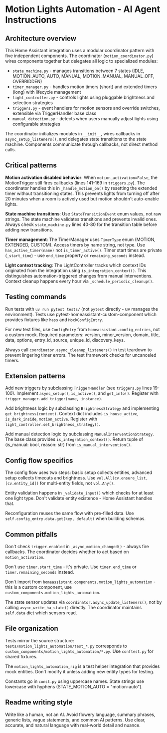 # Motion Lights Automation - AI Agent Instructions

## Architecture overview

This Home Assistant integration uses a modular coordinator pattern with five independent components. The coordinator (`motion_coordinator.py`) wires components together but delegates all logic to specialized modules:

- `state_machine.py` - manages transitions between 7 states (IDLE, MOTION_AUTO, AUTO, MANUAL, MOTION_MANUAL, MANUAL_OFF, OVERRIDDEN)
- `timer_manager.py` - handles motion timers (short) and extended timers (long) with lifecycle management
- `light_controller.py` - controls lights using pluggable brightness and selection strategies
- `triggers.py` - event handlers for motion sensors and override switches, extensible via TriggerHandler base class
- `manual_detection.py` - detects when users manually adjust lights using configurable strategies

The coordinator initializes modules in `__init__`, wires callbacks in `async_setup_listeners()`, and delegates state transitions to the state machine. Components communicate through callbacks, not direct method calls.

## Critical patterns

**Motion activation disabled behavior**: When `motion_activation=False`, the MotionTrigger still fires callbacks (lines 141-169 in `triggers.py`). The coordinator handles this in `_handle_motion_on()` by resetting the extended timer without transitioning states. This prevents lights from turning off after 20 minutes when a room is actively used but motion shouldn't auto-enable lights.

**State machine transitions**: Use `StateTransitionEvent` enum values, not raw strings. The state machine validates transitions and prevents invalid ones. Always check `state_machine.py` lines 40-80 for the transition table before adding new transitions.

**Timer management**: The TimerManager uses `TimerType` enum (MOTION, EXTENDED, CUSTOM). Access timers by name string, not type. Use `has_active_timer(name)` not `is_timer_active()`. Timer start times are private (`_start_time`) - use `end_time` property or `remaining_seconds` instead.

**Light context tracking**: The LightController tracks which context IDs originated from the integration using `is_integration_context()`. This distinguishes automation-triggered changes from manual interventions. Context cleanup happens every hour via `_schedule_periodic_cleanup()`.

## Testing commands

Run tests with `uv run pytest tests/` (not `pytest` directly - uv manages the environment). Tests use pytest-homeassistant-custom-component which provides fixtures like `hass` and `MockConfigEntry`.

For new test files, use `ConfigEntry` from `homeassistant.config_entries`, not a custom mock. Required parameters: version, minor_version, domain, title, data, options, entry_id, source, unique_id, discovery_keys.

Always call `coordinator.async_cleanup_listeners()` in test teardown to prevent lingering timer errors. The test framework checks for uncanceled timers.

## Extension patterns

Add new triggers by subclassing `TriggerHandler` (see `triggers.py` lines 19-100). Implement `async_setup()`, `is_active()`, and `get_info()`. Register with `trigger_manager.add_trigger(name, instance)`.

Add brightness logic by subclassing `BrightnessStrategy` and implementing `get_brightness(context)`. Context dict includes `is_house_active`, `is_dark_inside`, `motion_active`. Register with `light_controller.set_brightness_strategy()`.

Add manual detection logic by subclassing `ManualInterventionStrategy`. The base class provides `is_integration_context()`. Return tuple of (is_manual: bool, reason: str) from `is_manual_intervention()`.

## Config flow specifics

The config flow uses two steps: basic setup collects entities, advanced setup collects timeouts and brightness. Use `vol.All(cv.ensure_list, [cv.entity_id])` for multi-entity fields, not `vol.Any()`.

Entity validation happens in `_validate_input()` which checks for at least one light type. Don't validate entity existence - Home Assistant handles that.

Reconfiguration reuses the same flow with pre-filled data. Use `self.config_entry.data.get(key, default)` when building schemas.

## Common pitfalls

Don't check `trigger.enabled` in `_async_motion_changed()` - always fire callbacks. The coordinator decides whether to act based on `motion_activation`.

Don't use `timer.start_time` - it's private. Use `timer.end_time` or `timer.remaining_seconds` instead.

Don't import from `homeassistant.components.motion_lights_automation` - this is a custom component, use `custom_components.motion_lights_automation`.

The state sensor updates via `coordinator.async_update_listeners()`, not by calling `async_write_ha_state()` directly. The coordinator maintains `self.data` dict which sensors read.

## File organization

Tests mirror the source structure: `tests/motion_lights_automation/test_*.py` corresponds to `custom_components/motion_lights_automation/*.py`. Use `conftest.py` for shared fixtures.

The `motion_lights_automation_rig` is a test helper integration that provides mock entities. Don't modify it unless adding new entity types for testing.

Constants go in `const.py` using uppercase names. State strings use lowercase with hyphens (STATE_MOTION_AUTO = "motion-auto").

## Readme writing style

Write like a human, not an AI. Avoid flowery language, summary phrases, generic lists, vague statements, and common AI patterns. Use clear, accurate, and natural language with real-world detail and nuance.